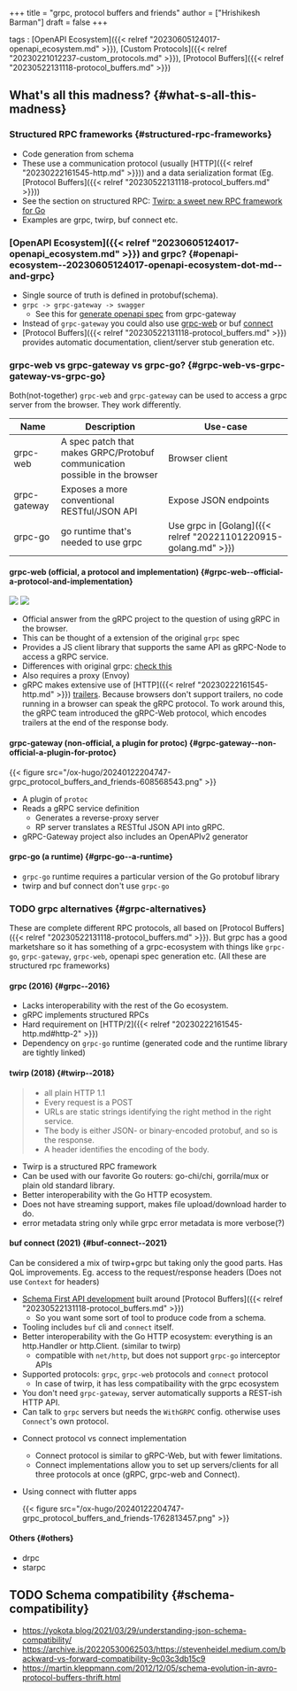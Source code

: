 +++
title = "grpc, protocol buffers and friends"
author = ["Hrishikesh Barman"]
draft = false
+++

tags
: [OpenAPI Ecosystem]({{< relref "20230605124017-openapi_ecosystem.md" >}}), [Custom Protocols]({{< relref "20230221012237-custom_protocols.md" >}}), [Protocol Buffers]({{< relref "20230522131118-protocol_buffers.md" >}})


## What's all this madness? {#what-s-all-this-madness}


### Structured RPC frameworks {#structured-rpc-frameworks}

-   Code generation from schema
-   These use a communication protocol (usually [HTTP]({{< relref "20230222161545-http.md" >}})) and a data serialization format (Eg. [Protocol Buffers]({{< relref "20230522131118-protocol_buffers.md" >}}))
-   See the section on structured RPC: [Twirp: a sweet new RPC framework for Go](https://blog.twitch.tv/en/2018/01/16/twirp-a-sweet-new-rpc-framework-for-go-5f2febbf35f/)
-   Examples are grpc, twirp, buf connect etc.


### [OpenAPI Ecosystem]({{< relref "20230605124017-openapi_ecosystem.md" >}}) and grpc? {#openapi-ecosystem--20230605124017-openapi-ecosystem-dot-md--and-grpc}

-   Single source of truth is defined in protobuf(schema).
-   `grpc -> grpc-gateway -> swagger`
    -   See this for [generate openapi spec](https://github.com/grpc-ecosystem/grpc-gateway/tree/main/protoc-gen-openapiv2) from grpc-gateway
-   Instead of `grpc-gateway` you could also use [grpc-web](https://github.com/grpc/grpc-web) or buf [connect](https://github.com/bufbuild/connect-go)
-   [Protocol Buffers]({{< relref "20230522131118-protocol_buffers.md" >}}) provides automatic documentation, client/server stub generation etc.


### grpc-web vs grpc-gateway vs grpc-go? {#grpc-web-vs-grpc-gateway-vs-grpc-go}

Both(not-together) `grpc-web` and `grpc-gateway` can be used to access a grpc server from the browser. They work differently.

| Name         | Description                                                                 | Use-case                                                        |
|--------------|-----------------------------------------------------------------------------|-----------------------------------------------------------------|
| grpc-web     | A spec patch that makes GRPC/Protobuf communication possible in the browser | Browser client                                                  |
| grpc-gateway | Exposes a more conventional RESTful/JSON API                                | Expose JSON endpoints                                           |
| grpc-go      | go runtime that's needed to use grpc                                        | Use grpc in [Golang]({{< relref "20221101220915-golang.md" >}}) |


#### grpc-web (official, a protocol and implementation) {#grpc-web--official-a-protocol-and-implementation}

![](/ox-hugo/20240122204747-grpc_protocol_buffers_and_friends-170062242.png)
![](/ox-hugo/20240122204747-grpc_protocol_buffers_and_friends-1223297026.png)

-   Official answer from the gRPC project to the question of using gRPC in the browser.
-   This can be thought of a extension of the original `grpc` spec
-   Provides a JS client library that supports the same API as gRPC-Node to access a gRPC service.
-   Differences with original grpc: [check this](https://github.com/grpc/grpc/blob/master/doc/PROTOCOL-WEB.md)
-   Also requires a proxy (Envoy)
-   gRPC makes extensive use of [HTTP]({{< relref "20230222161545-http.md" >}}) [trailers](https://developer.mozilla.org/en-US/docs/Web/HTTP/Headers/Trailer). Because browsers don't support trailers, no code running in a browser can speak the gRPC protocol. To work around this, the gRPC team introduced the gRPC-Web protocol, which encodes trailers at the end of the response body.


#### grpc-gateway (non-official, a plugin for protoc) {#grpc-gateway--non-official-a-plugin-for-protoc}

{{< figure src="/ox-hugo/20240122204747-grpc_protocol_buffers_and_friends-608568543.png" >}}

-   A plugin of `protoc`
-   Reads a gRPC service definition
    -   Generates a reverse-proxy server
    -   RP server translates a RESTful JSON API into gRPC.
-   gRPC-Gateway project also includes an OpenAPIv2 generator


#### grpc-go (a runtime) {#grpc-go--a-runtime}

-   `grpc-go` runtime requires a particular version of the Go protobuf library
-   twirp and buf connect don't use `grpc-go`


### <span class="org-todo todo TODO">TODO</span> grpc alternatives {#grpc-alternatives}

These are complete different RPC protocols, all based on [Protocol Buffers]({{< relref "20230522131118-protocol_buffers.md" >}}). But grpc has a good marketshare so it has something of a grpc-ecosystem with things like `grpc-go`, `grpc-gateway`, `grpc-web`, openapi spec generation etc. (All these are structured rpc frameworks)


#### grpc (2016) {#grpc--2016}

-   Lacks interoperability with the rest of the Go ecosystem.
-   gRPC implements structured RPCs
-   Hard requirement on [HTTP/2]({{< relref "20230222161545-http.md#http-2" >}})
-   Dependency on `grpc-go` runtime (generated code and the runtime library are tightly linked)


#### twirp (2018) {#twirp--2018}

> -   all plain HTTP 1.1
> -   Every request is a POST
> -   URLs are static strings identifying the right method in the right service.
> -   The body is either JSON- or binary-encoded protobuf, and so is the response.
> -   A header identifies the encoding of the body.

-   Twirp is a structured RPC framework
-   Can be used with our favorite Go routers: go-chi/chi, gorrila/mux or plain old standard library.
-   Better interoperability with the Go HTTP ecosystem.
-   Does not have streaming support, makes file upload/download harder to do.
-   error metadata string only while grpc error metadata is more verbose(?)


#### buf connect (2021) {#buf-connect--2021}

Can be considered a mix of twirp+grpc but taking only the good parts. Has QoL improvements. Eg. access to the request/response headers (Does not use `Context` for headers)

-   [Schema First API development](https://buf.build/blog/api-design-is-stuck-in-the-past) built around [Protocol Buffers]({{< relref "20230522131118-protocol_buffers.md" >}})
    -   So you want some sort of tool to produce code from a schema.
-   Tooling includes `buf` cli and `connect` itself.
-   Better interoperability with the Go HTTP ecosystem: everything is an http.Handler or http.Client. (similar to twirp)
    -   compatible with `net/http`, but does not support `grpc-go` interceptor APIs
-   Supported protocols: `grpc`, `grpc-web` protocols and `connect` protocol
    -   In case of twirp, it has less compatibaility with the grpc ecosystem
-   You don't need `grpc-gateway`, server automatically supports a REST-ish HTTP API.
-   Can talk to `grpc` servers but needs the `WithGRPC` config. otherwise uses `Connect`'s own protocol.

<!--list-separator-->

-  Connect protocol vs connect implementation

    -   Connect protocol is similar to gRPC-Web, but with fewer limitations.
    -   Connect implementations allow you to set up servers/clients for all three protocols at once (gRPC, grpc-web and Connect).

<!--list-separator-->

-  Using connect with flutter apps

    {{< figure src="/ox-hugo/20240122204747-grpc_protocol_buffers_and_friends-1762813457.png" >}}


#### Others {#others}

-   drpc
-   starpc


## <span class="org-todo todo TODO">TODO</span> Schema compatibility {#schema-compatibility}

-   <https://yokota.blog/2021/03/29/understanding-json-schema-compatibility/>
-   <https://archive.is/20220530062503/https://stevenheidel.medium.com/backward-vs-forward-compatibility-9c03c3db15c9>
-   <https://martin.kleppmann.com/2012/12/05/schema-evolution-in-avro-protocol-buffers-thrift.html>
